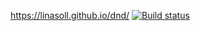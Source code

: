 https://linasoll.github.io/dnd/
[![Build status](https://ci.appveyor.com/api/projects/status/qw3qybfm10l9odv5?svg=true)](https://ci.appveyor.com/project/linasoll/dnd)
